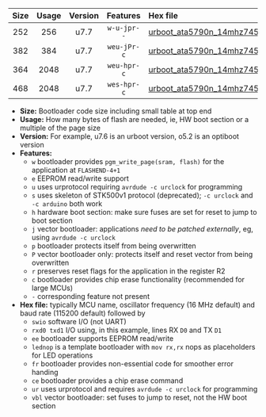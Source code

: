 |Size|Usage|Version|Features|Hex file|
|:-:|:-:|:-:|:-:|:--|
|252|256|u7.7|`w-u-jpr--`|[urboot_ata5790n_14mhz7456_9600bps_swio_rxb0_txb1_ur_vbl.hex](https://raw.githubusercontent.com/stefanrueger/urboot.hex/main/mcus/ata5790n/fcpu_14mhz7456/9600_bps/urboot_ata5790n_14mhz7456_9600bps_swio_rxb0_txb1_ur_vbl.hex)|
|382|384|u7.7|`weu-jPr-c`|[urboot_ata5790n_14mhz7456_9600bps_swio_rxb0_txb1_ee_lednop_fr_ce_ur_vbl.hex](https://raw.githubusercontent.com/stefanrueger/urboot.hex/main/mcus/ata5790n/fcpu_14mhz7456/9600_bps/urboot_ata5790n_14mhz7456_9600bps_swio_rxb0_txb1_ee_lednop_fr_ce_ur_vbl.hex)|
|364|2048|u7.7|`weu-hpr-c`|[urboot_ata5790n_14mhz7456_9600bps_swio_rxb0_txb1_ee_lednop_fr_ce_ur.hex](https://raw.githubusercontent.com/stefanrueger/urboot.hex/main/mcus/ata5790n/fcpu_14mhz7456/9600_bps/urboot_ata5790n_14mhz7456_9600bps_swio_rxb0_txb1_ee_lednop_fr_ce_ur.hex)|
|468|2048|u7.7|`wes-hpr-c`|[urboot_ata5790n_14mhz7456_9600bps_swio_rxb0_txb1_ee_lednop_fr_ce.hex](https://raw.githubusercontent.com/stefanrueger/urboot.hex/main/mcus/ata5790n/fcpu_14mhz7456/9600_bps/urboot_ata5790n_14mhz7456_9600bps_swio_rxb0_txb1_ee_lednop_fr_ce.hex)|

- **Size:** Bootloader code size including small table at top end
- **Usage:** How many bytes of flash are needed, ie, HW boot section or a multiple of the page size
- **Version:** For example, u7.6 is an urboot version, o5.2 is an optiboot version
- **Features:**
  + `w` bootloader provides `pgm_write_page(sram, flash)` for the application at `FLASHEND-4+1`
  + `e` EEPROM read/write support
  + `u` uses urprotocol requiring `avrdude -c urclock` for programming
  + `s` uses skeleton of STK500v1 protocol (deprecated); `-c urclock` and `-c arduino` both work
  + `h` hardware boot section: make sure fuses are set for reset to jump to boot section
  + `j` vector bootloader: applications *need to be patched externally*, eg, using `avrdude -c urclock`
  + `p` bootloader protects itself from being overwritten
  + `P` vector bootloader only: protects itself and reset vector from being overwritten
  + `r` preserves reset flags for the application in the register R2
  + `c` bootloader provides chip erase functionality (recommended for large MCUs)
  + `-` corresponding feature not present
- **Hex file:** typically MCU name, oscillator frequency (16 MHz default) and baud rate (115200 default) followed by
  + `swio` software I/O (not UART)
  + `rxd0 txd1` I/O using, in this example, lines RX `D0` and TX `D1`
  + `ee` bootloader supports EEPROM read/write
  + `lednop` is a template bootloader with `mov rx,rx` nops as placeholders for LED operations
  + `fr` bootloader provides non-essential code for smoother error handing
  + `ce` bootloader provides a chip erase command
  + `ur` uses urprotocol and requires `avrdude -c urclock` for programming
  + `vbl` vector bootloader: set fuses to jump to reset, not the HW boot section
